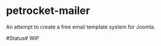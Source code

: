 petrocket-mailer
================

An attempt to create a free email template system for Joomla.

#Status#
WIP